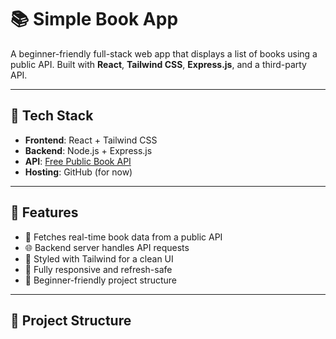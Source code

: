 
# 📚 Simple Book App

A beginner-friendly full-stack web app that displays a list of books using a public API. Built with **React**, **Tailwind CSS**, **Express.js**, and a third-party API.

---

## 🔧 Tech Stack

- **Frontend**: React + Tailwind CSS  
- **Backend**: Node.js + Express.js  
- **API**: [Free Public Book API](https://www.freepublicapis.com/)  
- **Hosting**: GitHub (for now)

---

## 🚀 Features

- 📖 Fetches real-time book data from a public API
- 🌐 Backend server handles API requests
- 🎨 Styled with Tailwind for a clean UI
- 🔄 Fully responsive and refresh-safe
- 🧩 Beginner-friendly project structure

---

## 📂 Project Structure

